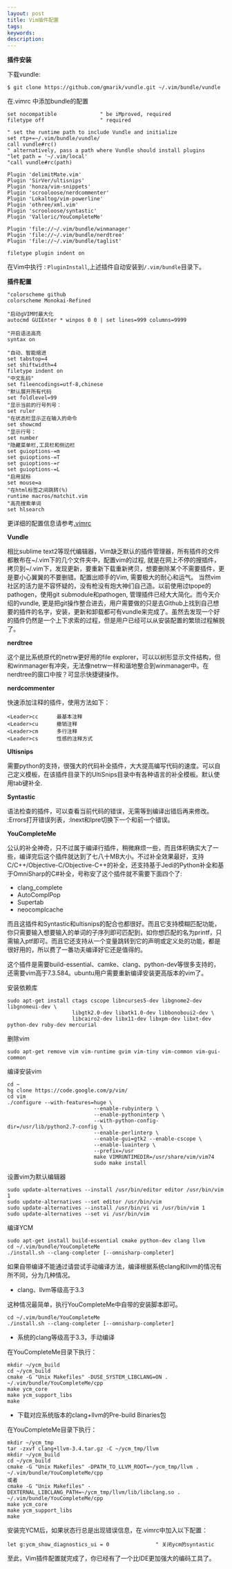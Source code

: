 ```yaml
---
layout: post
title: Vim插件配置
tags:
keywords:
description:
---
```


**插件安装**   

下载vundle:  

	$ git clone https://github.com/gmarik/vundle.git ~/.vim/bundle/vundle

在.vimrc 中添加bundle的配置  
	

	set nocompatible              " be iMproved, required
	filetype off                  " required

	" set the runtime path to include Vundle and initialize
	set rtp+=~/.vim/bundle/vundle/
	call vundle#rc()
	" alternatively, pass a path where Vundle should install plugins
	"let path = '~/.vim/local'
	"call vundle#rc(path)

	Plugin 'delimitMate.vim'
	Plugin 'SirVer/ultisnips'
	Plugin 'honza/vim-snippets'
	Plugin 'scrooloose/nerdcommenter'
	Plugin 'Lokaltog/vim-powerline'
	Plugin 'othree/xml.vim'
	Plugin 'scrooloose/syntastic'
	Plugin 'Valloric/YouCompleteMe'

	Plugin 'file://~/.vim/bundle/winmanager'
	Plugin 'file://~/.vim/bundle/nerdtree'
	Plugin 'file://~/.vim/bundle/taglist'

	filetype plugin indent on 

在Vim中执行`：PluginInstall`,上述插件自动安装到`/.vim/bundle`目录下。

**插件配置**

	"colorscheme github                                                     
	colorscheme Monokai-Refined

	"启动gVIM时最大化
	autocmd GUIEnter * winpos 0 0 | set lines=999 columns=9999

	"开启语法高亮
	syntax on

	"自动、智能缩进
	set tabstop=4
	set shiftwidth=4
	filetype indent on
	"中文乱码"
	set fileencodings=utf-8,chinese
	"默认展开所有代码
	set foldlevel=99
	"显示当前的行号列号：
	set ruler
	"在状态栏显示正在输入的命令
	set showcmd
	"显示行号：
	set number
	"隐藏菜单栏,工具栏和侧边栏
	set guioptions-=m
	set guioptions-=T
	set guioptions-=r
	set guioptions-=L
	"启用鼠标
	set mouse=a
	"在html标签之间跳转(%)
	runtime macros/matchit.vim 
	"高亮搜索单词
	set hlsearch    

更详细的配置信息请参考[.vimrc](https://github.com/JengChen/VimPlugins)   


**Vundle**  

相比sublime text2等现代编辑器，Vim缺乏默认的插件管理器，所有插件的文件都散布在~/.vim下的几个文件夹中，配置vim的过程, 就是在网上不停的搜插件，拷贝到~/.vim下，发现更新，要重新下载重新拷贝，想要删除某个不需要插件，更是要小心翼翼的不要删错。配置出顺手的Vim, 需要极大的耐心和运气。
当然vim社区的活力是不容怀疑的，没有枪没有炮大神们自己造。以前使用过tpope的pathogen，使用git submodule和pathogen, 管理插件已经大大简化。而今天介绍的vundle, 更是把git操作整合进去，用户需要做的只是去Github上找到自己想要的插件的名字，安装，更新和卸载都可有vundle来完成了。虽然去发现一个好的插件仍然是一个上下求索的过程，但是用户已经可以从安装配置的繁琐过程解脱了。
  
**nerdtree**    

这个是比系统原代的netrw更好用的file explorer，可以以树形显示文件结构，但和winmanager有冲突，无法像netrw一样和谐地整合到winmanager中。在nerdtree的窗口中按？可显示快捷键操作。  

**nerdcommenter**     

快速添加注释的插件，使用方法如下：  

	<Leader>cc      最基本注释
	<Leader>cu      撤销注释
	<Leader>cm      多行注释
	<Leader>cs      性感的注释方式   
**Ultisnips**  

需要python的支持，很强大的代码补全插件，大大提高编写代码的速度。可以自己定义模板，在该插件目录下的UltiSnips目录中有各种语言的补全模板。默认使用tab键补全.  

**Syntastic**   

语法检查的插件，可以查看当前代码的错误，无需等到编译出错后再来修改。 :Errors打开错误列表，:lnext和lpre切换下一个和前一个错误。   

**YouCompleteMe**   
 
公认的补全神奇，只不过属于编译行插件，稍微麻烦一些，而且体积确实大了一些，编译完后这个插件就达到了七八十MB大小。不过补全效果最好，支持C/C++/Objective-C/Objective-C++的补全，还支持基于Jedi的Python补全和基于OmniSharp的C#补全，号称安了这个插件就不需要下面四个了:   
- clang_complete
- AutoComplPop
- Supertab
- neocomplcache   

而且这插件和Syntastic和ultisnips的配合也都很好。而且它支持模糊匹配功能，你只需要输入想要输入的单词的子序列即可匹配到，如你想匹配的名为printf，只需输入ptf即可。而且它还支持从一个变量跳转到它的声明或定义处的功能，都是很好用的，所以费了一番功夫编译好它还是值得的。  

这个插件是需要build-essential、camke、clang、python-dev等很多支持的，还需要vim高于7.3.584。ubuntu用户需要重新编译安装更高版本的vim了。  

安装依赖库   

	sudo apt-get install ctags cscope libncurses5-dev libgnome2-dev libgnomeui-dev \
	                     libgtk2.0-dev libatk1.0-dev libbonoboui2-dev \
	                     libcairo2-dev libx11-dev libxpm-dev libxt-dev python-dev ruby-dev mercurial   
删除vim  

	sudo apt-get remove vim vim-runtime gvim vim-tiny vim-common vim-gui-common  

编译安装vim   

	cd ~
	hg clone https://code.google.com/p/vim/
	cd vim
	./configure --with-features=huge \
								--enable-rubyinterp \
								--enable-pythoninterp \
								--with-python-config-dir=/usr/lib/python2.7-config \
								--enable-perlinterp \
								--enable-gui=gtk2 --enable-cscope \
								--enable-luainterp \
								--prefix=/usr
								make VIMRUNTIMEDIR=/usr/share/vim/vim74
								sudo make install  

设置vim为默认编辑器  

	sudo update-alternatives --install /usr/bin/editor editor /usr/bin/vim 1
	sudo update-alternatives --set editor /usr/bin/vim
	sudo update-alternatives --install /usr/bin/vi vi /usr/bin/vim 1
	sudo update-alternatives --set vi /usr/bin/vim   

编译YCM  

	sudo apt-get install build-essential cmake python-dev clang llvm
	cd ~/.vim/bundle/YouCompleteMe
	./install.sh --clang-completer [--omnisharp-completer]   

如果自带编译不能通过请尝试手动编译方法，编译根据系统clang和llvm的情况有所不同，分为几种情况。   

- clang、llvm等级高于3.3  

这种情况最简单，执行YouCompleteMe中自带的安装脚本即可。  

	cd ~/.vim/bundle/YouCompleteMe
	./install.sh --clang-completer [--omnisharp-completer]   
 
- 系统的clang等级高于3.3，手动编译   

在YouCompleteMe目录下执行：   
     
    mkdir ~/ycm_build  
	cd ~/ycm_build  
	cmake -G "Unix Makefiles" -DUSE_SYSTEM_LIBCLANG=ON . ~/.vim/bundle/YouCompleteMe/cpp  
	make ycm_core  
	make ycm_support_libs  
	make  


- 下载对应系统版本的clang+llvm的Pre-build Binaries包    
  
在YouCompleteMe目录下执行：    

	mkdir ~/ycm_tmp  
	tar -zxvf clang+llvm-3.4.tar.gz -C ~/ycm_tmp/llvm  
	mkdir ~/ycm_build  
	cd ~/ycm_build  
	cmake -G "Unix Makefiles" -DPATH_TO_LLVM_ROOT=~/ycm_tmp/llvm . ~/.vim/bundle/YouCompleteMe/cpp  
	或者  
	cmake -G "Unix Makefiles" -DEXTERNAL_LIBCLANG_PATH=~/ycm_tmp/llvm/lib/libclang.so . ~/.vim/bundle/YouCompleteMe/cpp  
	make ycm_core  
	make ycm_support_libs  
	make    

安装完YCM后，如果状态行总是出现错误信息，在.vimrc中加入以下配置：   

	let g:ycm_show_diagnostics_ui = 0               " 关闭ycm的syntastic    

至此，Vim插件配置就完成了，你已经有了一个比IDE更加强大的编码工具了。
